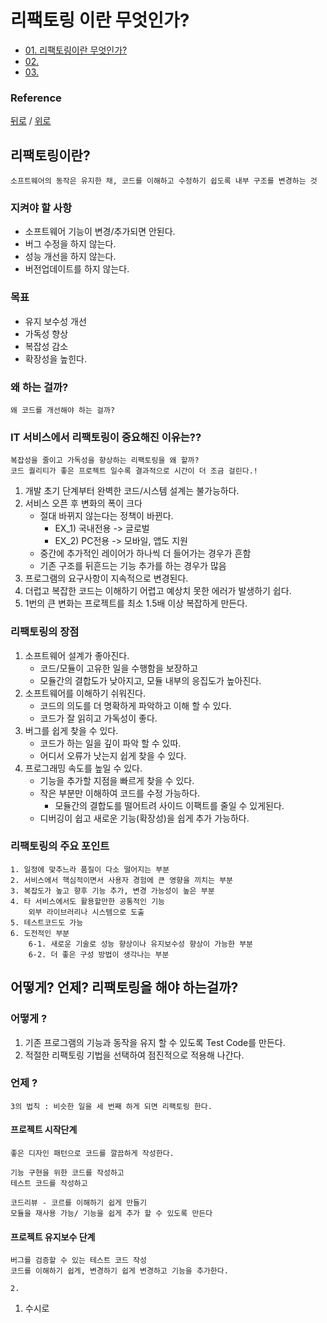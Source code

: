 # 리팩토링 이란 무엇인가?
* [01. 리팩토링이란 무엇인가? ](#리팩토링이란)
* [02. ](#2)
* [03. ](#3)


### Reference  

[뒤로](Refactoring.md) / [위로](#리팩토링-이란-무엇인가)

## 리팩토링이란?
    소프트웨어의 동작은 유지한 채, 코드를 이해하고 수정하기 쉽도록 내부 구조를 변경하는 것

### 지켜야 할 사항
* 소프트웨어 기능이 변경/추가되면 안된다.
* 버그 수정을 하지 않는다.
* 성능 개선을 하지 않는다.
* 버전업데이트를 하지 않는다.

### 목표
* 유지 보수성 개선
* 가독성 향상
* 복잡성 감소
* 확장성을 높힌다.

### 왜 하는 걸까?
    왜 코드를 개선해야 하는 걸까?


### IT 서비스에서 리팩토링이 중요해진 이유는??
    복잡성을 줄이고 가독성을 향상하는 리팩토링을 왜 할까?
    코드 퀄리티가 좋은 프로젝트 일수록 결과적으로 시간이 더 조금 걸린다.!

1. 개발 초기 단계부터 완벽한 코드/시스템 설계는 불가능하다.
2. 서비스 오픈 후 변화의 폭이 크다 
   * 절대 바뀌지 않는다는 정책이 바뀐다.
     * EX_1) 국내전용 -> 글로벌
     * EX_2) PC전용 -> 모바일, 앱도 지원
   * 중간에 추가적인 레이어가 하나씩 더 들어가는 경우가 흔함
   * 기존 구조를 뒤흔드는 기능 추가를 하는 경우가 많음
3. 프로그램의 요구사항이 지속적으로 변경된다.
4. 더럽고 복잡한 코드는 이해하기 어렵고 예상치 못한 에러가 발생하기 쉽다.
5. 1번의 큰 변화는 프로젝트를 최소 1.5배 이상 복잡하게 만든다.

### 리팩토링의 장점
1. 소프트웨어 설계가 좋아진다.
    * 코드/모듈이 고유한 일을 수행함을 보장하고
    * 모듈간의 결합도가 낮아지고, 모듈 내부의 응집도가 높아진다.
2. 소프트웨어를 이해하기 쉬워진다.
    * 코드의 의도를 더 명확하게 파악하고 이해 할 수 있다.
    * 코드가 잘 읽히고 가독성이 좋다.
3. 버그를 쉽게 찾을 수 있다.
    * 코드가 하는 일을 깊이 파악 할 수 있따.
    * 어디서 오류가 낫는지 쉽게 찾을 수 있다.
4.  프로그래밍 속도를 높일 수 있다.
    * 기능을 추가할 지점을 빠르게 찾을 수 있다.  
    * 작은 부분만 이해하여 코드를 수정 가능하다.
        * 모듈간의 결합도를 떨어트려 사이드 이팩트를 줄일 수 있게된다.
    * 디버깅이 쉽고 새로운 기능(확장성)을 쉽게 추가 가능하다.
### 리팩토링의 주요 포인트
    1. 일정에 맞추느라 품질이 다소 떨어지는 부분
    2. 서비스에서 핵심적이면서 사용자 경험에 큰 영향을 끼치는 부분
    3. 복잡도가 높고 향후 기능 추가, 변경 가능성이 높은 부분
    4. 타 서비스에서도 활용할만한 공통적인 기능
        외부 라이브러리나 시스템으로 도출
    5. 테스트코드도 가능
    6. 도전적인 부분
        6-1. 새로운 기술로 성능 향상이나 유지보수성 향상이 가능한 부분
        6-2. 더 좋은 구성 방법이 생각나는 부분 


## 어떻게? 언제? 리팩토링을 해야 하는걸까?

### 어떻게 ?
1. 기존 프로그램의 기능과 동작을 유지 할 수 있도록 Test Code를 만든다.
2. 적절한 리팩토링 기법을 선택하여 점진적으로 적용해 나간다.

### 언제 ?
    3의 법칙 : 비슷한 일을 세 번째 하게 되면 리팩토링 한다.

#### 프로젝트 시작단계
    좋은 디자인 패턴으로 코드를 깔끔하게 작성한다.

    기능 구현을 위한 코드를 작성하고
    테스트 코드를 작성하고

    코드리뷰 - 코르를 이해하기 쉽게 만들기
    모듈을 재사용 가능/ 기능을 쉽게 추가 할 수 있도록 만든다

#### 프로젝트 유지보수 단계
    버그를 검증할 수 있는 테스트 코드 작성
    코드를 이해하기 쉽게, 변경하기 쉽게 변경하고 기능을 추가한다.

    2. 
    
1. 수시로 
